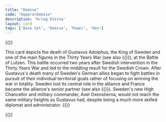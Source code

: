 ```yaml
---
title: "Demise"
code: "EmperorDemise"
description: 'Krieg Eterna'
layout: card
tags: ['Base Set', 'Demise', 'Power', 'Hex']
---
```

{{<card-detail-page title="EmperorDemise" artwork="Battle of Lutzen by Carl Wahlbom (1855)" attr="Gustavus Adolphus" >}}
<p>
This card depicts the death of Gustavus Adolphus, the King of Sweden and one of the main figures in the Thirty Years War (see also {{<cardlink name="Lion King" code="lion-king">}}), at the Battle of Lutzen. This battle occurred two years after Swedish intervention in the Thirty Years War and led to the middling result for the Swedish Crown. After Gustavus's death many of Sweden's German allies began to fight battles in pursuit of their individual territorial goals rather of focusing on winning the war in totality. Sweden lost its central role in the alliance and France became the alliance's senior partner (see also {{<cardlink name="Minister" code="minister">}}). Sweden's new High Chancellor and military commander, Axel Oxenstierna, would not reach the same military heights as Gustavus had, despite being a much more skilled diplomat and administrator.
{{<card-detail-image file="lutzen.jpg" caption="Finding the body of Gustavus Adolphus after the Battle of Lützen by Carl Wahlbom (1855)">}}
</p>
{{</card-detail-page>}}


